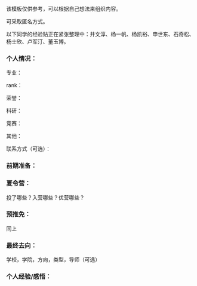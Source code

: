 该模板仅供参考，可以根据自己想法来组织内容。

可采取匿名方式。

以下同学的经验贴正在紧张整理中：井文淳、杨一帆、杨凯裕、申世东、石奇松、杨士欣、卢军汀、董玉博。

### 个人情况：

专业：

rank：

荣誉：

科研：

竞赛：

其他：

联系方式（可选）：

### 前期准备：



### 夏令营：

投了哪些？入营哪些？优营哪些？

### 预推免：

同上

### 最终去向：

学校，学院，方向，类型，导师（可选）

### 个人经验/感悟：


